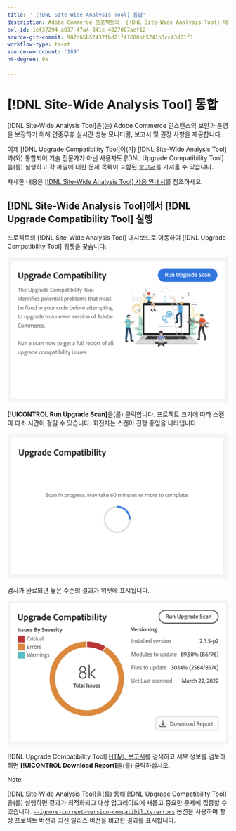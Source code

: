 ```yaml
---
title: ' [!DNL Site-Wide Analysis Tool] 통합'
description: Adobe Commerce 프로젝트의  [!DNL Site-Wide Analysis Tool] 대시보드에서  [!DNL Upgrade Compatibility Tool] 보고서를 검색하려면 다음 단계를 따르십시오.
exl-id: 1ef37294-a837-47a4-841c-4027087acf12
source-git-commit: 987d65b52437fbd21f41600bb5741b3cc43d01f3
workflow-type: tm+mt
source-wordcount: '189'
ht-degree: 0%

---
```


# [!DNL Site-Wide Analysis Tool] 통합

[!DNL Site-Wide Analysis Tool]은(는) Adobe Commerce 인스턴스의 보안과 운영을 보장하기 위해 연중무휴 실시간 성능 모니터링, 보고서 및 권장 사항을 제공합니다.

이제 [!DNL Upgrade Compatibility Tool]이(가) [!DNL Site-Wide Analysis Tool]과(와) 통합되어 기술 전문가가 아닌 사용자도 [!DNL Upgrade Compatibility Tool]을(를) 실행하고 각 파일에 대한 문제 목록이 포함된 [보고서](../upgrade-compatibility-tool/reports.md)를 가져올 수 있습니다.

자세한 내용은 [[!DNL Site-Wide Analysis Tool] 사용 안내서](https://experienceleague.adobe.com/en/docs/commerce-operations/tools/site-wide-analysis-tool/access)를 참조하세요.

## [!DNL Site-Wide Analysis Tool]에서 [!DNL Upgrade Compatibility Tool] 실행

프로젝트의 [!DNL Site-Wide Analysis Tool] 대시보드로 이동하여 [!DNL Upgrade Compatibility Tool] 위젯을 찾습니다.

![UCT SWAT 위젯 - 초기](../../assets/upgrade-guide/uct-swat-initial.png)

**[!UICONTROL Run Upgrade Scan]**&#x200B;을(를) 클릭합니다. 프로젝트 크기에 따라 스캔이 다소 시간이 걸릴 수 있습니다. 회전자는 스캔이 진행 중임을 나타냅니다.

![UCT SWAT 위젯 - 진행 중](../../assets/upgrade-guide/uct-swat-progress.png)

검사가 완료되면 높은 수준의 결과가 위젯에 표시됩니다.

![UCT SWAT 위젯 - 결과](../../assets/upgrade-guide/uct-swat-results.png)

[!DNL Upgrade Compatibility Tool] [HTML 보고서](../upgrade-compatibility-tool/reports.md#html-report)를 검색하고 세부 정보를 검토하려면 **[!UICONTROL Download Report]**&#x200B;을(를) 클릭하십시오.


>[!NOTE]
>
> [!DNL Site-Wide Analysis Tool]을(를) 통해 [!DNL Upgrade Compatibility Tool]을(를) 실행하면 결과가 최적화되고 대상 업그레이드에 새롭고 중요한 문제에 집중할 수 있습니다. [`--ignore-current-version-compatibility-errors`](run.md#optimize-your-results) 옵션을 사용하며 항상 프로젝트 버전과 최신 릴리스 버전을 비교한 결과를 표시합니다.
